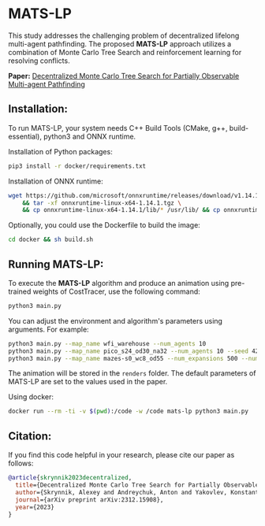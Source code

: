 # MATS-LP

This study addresses the challenging problem of decentralized lifelong multi-agent pathfinding. The proposed **MATS-LP** 
approach utilizes a combination of Monte Carlo Tree Search and reinforcement learning for resolving conflicts.

**Paper:** [Decentralized Monte Carlo Tree Search for Partially Observable Multi-agent Pathfinding](https://arxiv.org/abs/2312.15908)

## Installation:

To run MATS-LP, your system needs C++ Build Tools (CMake, g++, build-essential), python3 and ONNX runtime. 

Installation of Python packages:
```bash
pip3 install -r docker/requirements.txt
```

Installation of ONNX runtime:
```bash
wget https://github.com/microsoft/onnxruntime/releases/download/v1.14.1/onnxruntime-linux-x64-1.14.1.tgz \
    && tar -xf onnxruntime-linux-x64-1.14.1.tgz \
    && cp onnxruntime-linux-x64-1.14.1/lib/* /usr/lib/ && cp onnxruntime-linux-x64-1.14.1/include/* /usr/include/
```

Optionally, you could use the Dockerfile to build the image:
```bash
cd docker && sh build.sh
```

## Running MATS-LP:

To execute the **MATS-LP** algorithm and produce an animation using pre-trained weights of CostTracer, use the following command:

```bash
python3 main.py
```

You can adjust the environment and algorithm's parameters using arguments. For example:

```bash
python3 main.py --map_name wfi_warehouse --num_agents 10
python3 main.py --map_name pico_s24_od30_na32 --num_agents 10 --seed 42
python3 main.py --map_name mazes-s0_wc8_od55 --num_expansions 500 --num_threads 8
```

The animation will be stored in the `renders` folder.
The default parameters of MATS-LP are set to the values used in the paper.

Using docker: 
```bash
docker run --rm -ti -v $(pwd):/code -w /code mats-lp python3 main.py
```

## Citation:

If you find this code helpful in your research, please cite our paper as follows:
```bibtex
@article{skrynnik2023decentralized,
  title={Decentralized Monte Carlo Tree Search for Partially Observable Multi-agent Pathfinding},
  author={Skrynnik, Alexey and Andreychuk, Anton and Yakovlev, Konstantin and Panov, Aleksandr},
  journal={arXiv preprint arXiv:2312.15908},
  year={2023}
}
```
